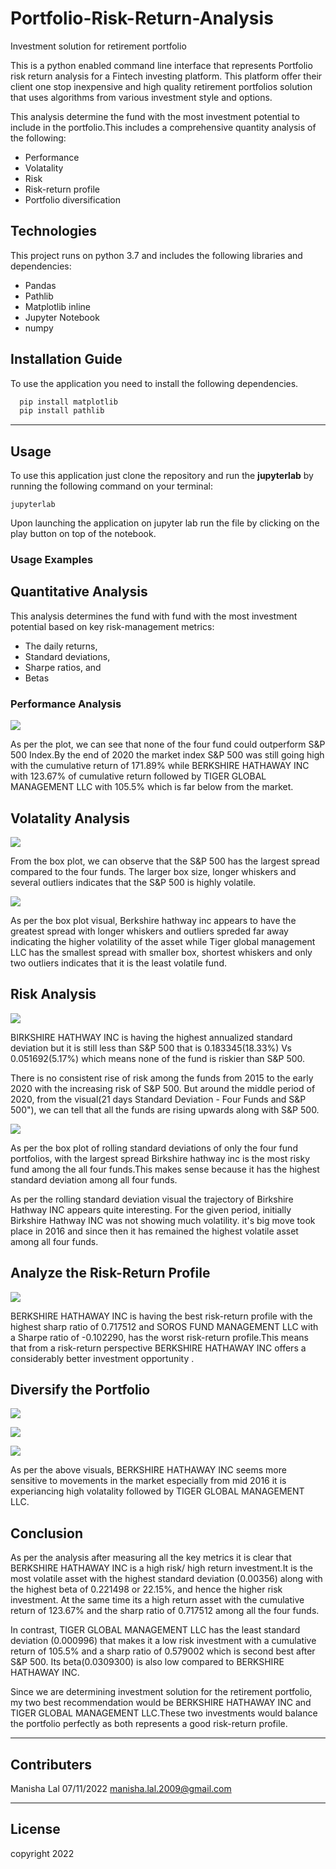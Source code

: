 # Portfolio-Risk-Return-Analysis
Investment solution for retirement portfolio

This is a python enabled command line interface that represents Portfolio risk return analysis for a Fintech investing platform. This platform offer their client one stop inexpensive and high quality retirement portfolios solution that uses algorithms from various investment style and options.

This analysis determine the fund with the most investment potential to include in the portfolio.This includes a comprehensive quantity analysis of the following:

* Performance
* Volatality
* Risk
* Risk-return profile
* Portfolio diversification


## Technologies
This project runs on python 3.7 and includes the following libraries and dependencies:

* Pandas
* Pathlib
* Matplotlib inline
* Jupyter Notebook
* numpy

## Installation Guide

To use the application you need to install the following dependencies.

```python
  pip install matplotlib
  pip install pathlib
```
---

## Usage

To use this application just clone the repository and run the **jupyterlab** by running the following command on your terminal:

```jupyterlab```

Upon launching the application  on jupyter lab run the file by clicking on the play button on top of the notebook. 

### Usage Examples

## Quantitative Analysis

This analysis determines the fund with fund with the most investment potential based on key risk-management metrics: 

* The daily returns, 
* Standard deviations, 
* Sharpe ratios, and
* Betas


### Performance Analysis ###


![](performance_analysis.png)


As per the plot, we can see that none of the four fund could outperform S&P 500 Index.By the end of 2020 the market index S&P 500 was still going high with the cumulative return of 171.89% while BERKSHIRE HATHAWAY INC with 123.67% of cumulative return followed by TIGER GLOBAL MANAGEMENT LLC with 105.5% which is far below from the market.



## Volatality Analysis ##


![](volatility_analysis.png)


From the box plot, we can observe that the S&P 500 has the largest spread compared to the four funds. The larger box size, longer whiskers and several outliers indicates that the S&P 500 is highly volatile.


![](four_funds.png)


As per the box plot visual, Berkshire hathway inc appears to have the greatest spread with longer whiskers and outliers spreded far away indicating the higher volatility of the asset while Tiger global management LLC has the smallest spread with smaller box, shortest whiskers and only two outliers indicates that it is the least volatile fund.




## Risk Analysis ##


![](risk_analysis.png)


BIRKSHIRE HATHWAY INC is having the highest annualized standard deviation but it is still less than S&P 500 that is 0.183345(18.33%) Vs 0.051692(5.17%) which means none of the fund is riskier than S&P 500.

There is no consistent rise of risk among the funds from 2015 to the early 2020 with the increasing risk of S&P 500. But around the middle period of 2020, from the visual(21 days Standard Deviation - Four Funds and S&P 500"), we can tell that all the funds are rising upwards along with S&P 500.




![](four_funds_sd.png)


 As per the box plot of rolling standard deviations of only the four fund portfolios, with the largest spread Birkshire hathway inc is the most risky fund among the all four funds.This makes sense because it has the highest standard deviation among all four funds.

As per the rolling standard deviation visual the trajectory of Birkshire Hathway INC appears quite interesting. For the given period, initially Birkshire Hathway INC was not showing much volatility. it's big move took place in 2016 and since then it has remained the highest volatile asset among all four funds.




## Analyze the Risk-Return Profile ##


![](risk_return.png)


BERKSHIRE HATHAWAY INC is having the best risk-return profile with the highest sharp ratio of 0.717512 and SOROS FUND MANAGEMENT LLC with a Sharpe ratio of -0.102290, has the worst risk-return profile.This means that from a risk-return perspective BERKSHIRE HATHAWAY INC offers a considerably better investment opportunity .




## Diversify the Portfolio ##

![](market_60_var.png)


![](berkshire_60_beta.png)


![](tiger_60_beta.png)

As per the above visuals, BERKSHIRE HATHAWAY INC seems more sensitive to movements in the market especially from mid 2016 it is experiancing high volatality followed by TIGER GLOBAL MANAGEMENT LLC.


## Conclusion ##

As per the analysis after measuring all the key metrics it is clear that BERKSHIRE HATHAWAY INC is a high risk/ high return investment.It is the most volatile asset with the highest standard deviation (0.00356) along with the highest beta of 0.221498 or 22.15%, and hence the higher risk investment. At the same time its a high return asset with the cumulative return of 123.67% and the sharp ratio of 0.717512 among all the four funds.

In contrast, TIGER GLOBAL MANAGEMENT LLC has the least standard deviation (0.000996) that makes it a low risk investment with a cumulative return of 105.5% and a sharp ratio of 0.579002 which is second best after S&P 500. Its beta(0.0309300) is also low compared to BERKSHIRE HATHAWAY INC.

Since we are determining investment solution for the retirement portfolio, my two best recommendation would be BERKSHIRE HATHAWAY INC and TIGER GLOBAL MANAGEMENT LLC.These two investments would balance the portfolio perfectly as both represents a good risk-return profile.

___


## Contributers

Manisha Lal
07/11/2022
manisha.lal.2009@gmail.com
___


## License

copyright 2022